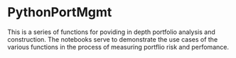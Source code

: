 # PythonPortMgmt


This is a series of functions for poviding in depth portfolio analysis and construction.  The notebooks serve to demonstrate the use cases of the 
various functions in the process of measuring portflio risk and perfomance.

